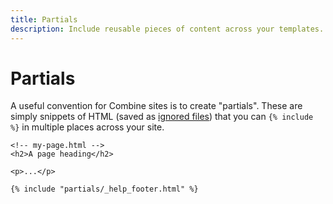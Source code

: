 ```yaml
---
title: Partials
description: Include reusable pieces of content across your templates.
---
```


# Partials

A useful convention for Combine sites is to create "partials".
These are simply snippets of HTML (saved as [ignored files](/ignore/)) that you can `{% include %}` in multiple places across your site.

```html+jinja
<!-- my-page.html -->
<h2>A page heading</h2>

<p>...</p>

{% include "partials/_help_footer.html" %}
```
